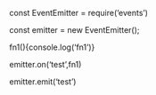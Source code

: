 const  EventEmitter = require(‘events’)

const emitter = new EventEmitter();

fn1(){console.log(‘fn1’)}

emitter.on(‘test’,fn1)

emitter.emit(‘test’)